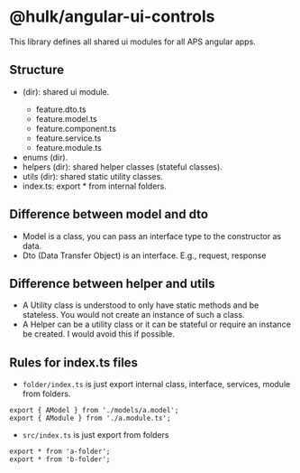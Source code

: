 # @hulk/angular-ui-controls

This library defines all shared ui modules for all APS angular apps.

## Structure

- <feature> (dir): shared ui module.
  - feature.dto.ts
  - feature.model.ts
  - feature.component.ts
  - feature.service.ts
  - feature.module.ts
- enums (dir).
- helpers (dir): shared helper classes (stateful classes).
- utils (dir): shared static utility classes.
- index.ts: export \* from internal folders.

## Difference between model and dto

- Model is a class, you can pass an interface type to the constructor as data.
- Dto (Data Transfer Object) is an interface. E.g., request, response

## Difference between helper and utils

- A Utility class is understood to only have static methods and be stateless. You would not create an instance of such a class.
- A Helper can be a utility class or it can be stateful or require an instance be created. I would avoid this if possible.

## Rules for index.ts files

- `folder/index.ts` is just export internal class, interface, services, module from folders.

```
export { AModel } from './models/a.model';
export { AModule } from './a.module.ts';
```

- `src/index.ts` is just export from folders

```
export * from 'a-folder';
export * from 'b-folder';
```
